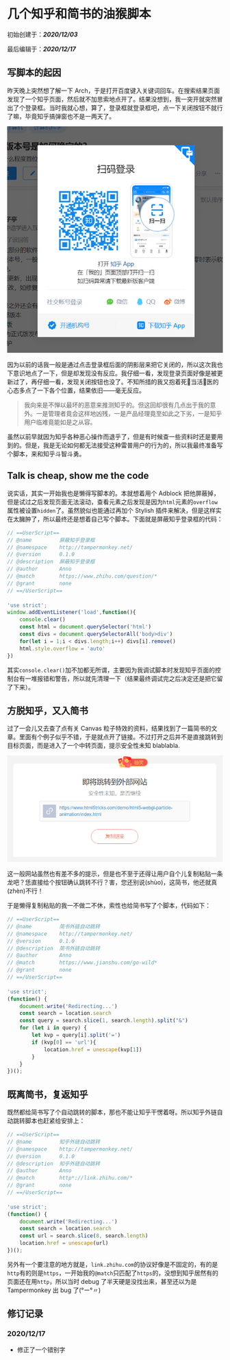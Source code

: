 # 几个知乎和简书的油猴脚本

初始创建于：***2020/12/03***

最后编辑于：***2020/12/17***

## 写脚本的起因

昨天晚上突然想了解一下 Arch，于是打开百度键入关键词回车。在搜索结果页面发现了一个知乎页面，然后就不加思索地点开了。结果没想到，我一突开就突然冒出了个登录框。当时我就心想，算了，登录框就登录框吧，点一下关闭按钮不就行了嘛，毕竟知乎搞弹窗也不是一两天了。

![1](/statics/images/blog/7/1.png)

因为以前的话我一般是通过点击登录框后面的阴影层来把它关闭的，所以这次我也下意识地点了一下，但是却发现没有反应。我仔细一看，发现登录页面好像是被更新过了，再仔细一看，发现关闭按钮也没了。不知所措的我又抱着死🐎当活🐎医的心态多点了一下各个位置，结果依旧——毫无反应。

> 我向来是不惮以最坏的恶意来推测知乎的。但这回却很有几点出于我的意外。一是管理者竟会这样地凶残，一是产品经理竟至如此之下劣，一是知乎用户临难竟能如是之从容。

虽然以前早就因为知乎各种恶心操作而退乎了，但是有时候查一些资料时还是要用到的。但是，我是无论如何都无法接受这种雷普用户的行为的，所以我最终准备写个脚本，来和知乎斗智斗勇。

## Talk is cheap, show me the code

说实话，其实一开始我也是懒得写脚本的。本就想着用个 Adblock 把他屏蔽掉，但是试过之后发现页面无法滚动，查看元素之后发现是因为`html`元素的`overflow`属性被设置`hidden`了。虽然貌似也能通过再加个 Stylish 插件来解决，但是这样实在太臃肿了，所以最终还是想着自己写个脚本。下面就是屏蔽知乎登录框的代码：

```javascript
// ==UserScript==
// @name         屏蔽知乎登录框
// @namespace    http://tampermonkey.net/
// @version      0.1.0
// @description  屏蔽知乎登录框
// @author       Anno
// @match        https://www.zhihu.com/question/*
// @grant        none
// ==/UserScript==

'use strict';
window.addEventListener('load',function(){
    console.clear()
    const html = document.querySelector('html')
    const divs = document.querySelectorAll('body>div')
    for(let i = 1;i < divs.length;i++) divs[i].remove()
    html.style.overflow = 'auto'
})
```

其实`console.clear()`加不加都无所谓，主要因为我调试脚本时发现知乎页面的控制台有一堆报错和警告，所以就先清理一下（结果最终调试完之后决定还是把它留了下来）。

## 方脱知乎，又入简书

过了一会儿又去查了点有关 Canvas 粒子特效的资料，结果找到了一篇简书的文章。里面有个例子似乎不错，于是就点开了链接。不过打开之后并不是直接跳转到目标页面，而是进入了一个中转页面，提示安全性未知 blablabla. 

![2](/statics/images/blog/7/2.png)

这一般网站虽然也有差不多的提示，但是也不至于还得让用户自个儿复制粘贴一条龙吧？恁直接给个按钮确认跳转不行？害，您还别说(shùo)，这简书，他还就真(zhèn)不行！

于是懒得复制粘贴的我一不做二不休，索性也给简书写了个脚本，代码如下：

```javascript
// ==UserScript==
// @name         简书外链自动跳转
// @namespace    http://tampermonkey.net/
// @version      0.1.0
// @description  简书外链自动跳转
// @author       Anno
// @match        https://www.jianshu.com/go-wild*
// @grant        none
// ==/UserScript==

'use strict';
(function() {
    document.write('Redirecting...')
    const search = location.search
    const query = search.slice(1, search.length).split("&")
    for (let i in query) {
        let kvp = query[i].split('=')
        if (kvp[0] == 'url'){
            location.href = unescape(kvp[1])
        }
    }
})();
```

## 既离简书，复返知乎

既然都给简书写了个自动跳转的脚本，那也不能让知乎干愣着呀。所以知乎外链自动跳转脚本也赶紧给安排上：

```javascript
// ==UserScript==
// @name         知乎外链自动跳转
// @namespace    http://tampermonkey.net/
// @version      0.1.0
// @description  知乎外链自动跳转
// @author       Anno
// @match        http*://link.zhihu.com/*
// @grant        none
// ==/UserScript==

'use strict';
(function() {
    document.write('Redirecting...')
    const search = location.search
    const url = search.slice(8, search.length)
    location.href = unescape(url)
})();
```

另外有一个要注意的地方就是，`link.zhihu.com`的协议好像是不固定的，有的是`http`有的则是`https`，一开始我的`@match`只匹配了`https`的，没想到知乎居然有的页面还在用`http`，所以当时 debug 了半天硬是没找出来，甚至还以为是 Tampermonkey 出 bug 了(°ー°〃)

## 修订记录

### 2020/12/17

* 修正了一个错别字





